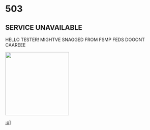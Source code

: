    <h1>503</h1>
    <h2>SERVICE UNAVAILABLE</h2>
    <p>HELLO TESTER! MIGHTVE SNAGGED FROM FSMP FEDS DOOONT CAAREEE
    </p>
   <img src="fuckasslogo.png" width="200">
   <p class="hide"><a href="https://qsmpfederation.github.io/ARCHIVE"> :o]</a></p>
  </body>
</html>
